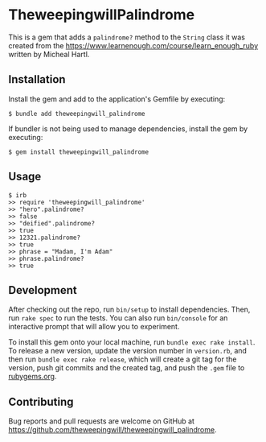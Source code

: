 # TheweepingwillPalindrome

This is a gem that adds a `palindrome?` method to the `String` class it was created from the https://www.learnenough.com/course/learn_enough_ruby written by Micheal Hartl.

## Installation

Install the gem and add to the application's Gemfile by executing:

    $ bundle add theweepingwill_palindrome

If bundler is not being used to manage dependencies, install the gem by executing:

    $ gem install theweepingwill_palindrome

## Usage

```
$ irb
>> require 'theweepingwill_palindrome'
>> "hero".palindrome?
>> false
>> "deified".palindrome?
>> true
>> 12321.palindrome?
>> true
>> phrase = "Madam, I'm Adam"
>> phrase.palindrome?
>> true
```

## Development

After checking out the repo, run `bin/setup` to install dependencies. Then, run `rake spec` to run the tests. You can also run `bin/console` for an interactive prompt that will allow you to experiment.

To install this gem onto your local machine, run `bundle exec rake install`. To release a new version, update the version number in `version.rb`, and then run `bundle exec rake release`, which will create a git tag for the version, push git commits and the created tag, and push the `.gem` file to [rubygems.org](https://rubygems.org).

## Contributing

Bug reports and pull requests are welcome on GitHub at https://github.com/theweepingwill/theweepingwill_palindrome.
